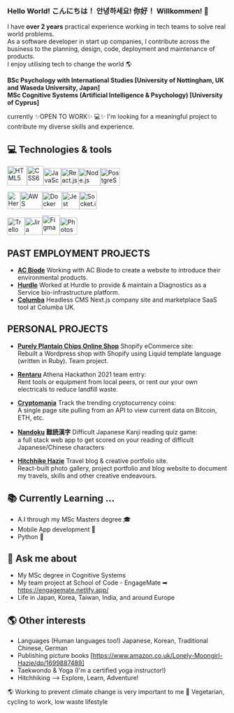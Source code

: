 ### Hello World! こんにちは！ 안녕하세요! 你好！ Willkommen! 👋

I have **over 2 years** practical experience working in tech teams to solve real world problems.  
As a software developer in start up companies, I contribute across the business to the planning, design, code, deployment and maintenance of products.  
I enjoy utilising tech to change the world 🌎

**BSc Psychology with International Studies [University of Nottingham, UK and Waseda University, Japan]     
MSc Cognitive Systems (Artificial Intelligence & Psychology) [University of Cyprus]**

currently ✨OPEN TO WORK✨ 💻✨
I'm looking for a meaningful project to contribute my diverse skills and experience.


## 💻 Technologies & tools

<img src="https://iconape.com/wp-content/files/im/353223/svg/html5-without-wordmark-color.svg" height="45" width="45" alt="HTML5"/><img src="https://upload.wikimedia.org/wikipedia/commons/thumb/d/d5/CSS3_logo_and_wordmark.svg/1200px-CSS3_logo_and_wordmark.svg.png" height="45" width="38" alt="CSS6"/><img src="https://upload.wikimedia.org/wikipedia/commons/thumb/6/6a/JavaScript-logo.png/480px-JavaScript-logo.png" height="40" width="40" alt="JavaScript"/><img src="https://www.pngitem.com/pimgs/m/664-6644509_icon-react-js-logo-hd-png-download.png" height="40" width="40" alt="React.js"/><img src="https://encrypted-tbn0.gstatic.com/images?q=tbn:ANd9GcRniopO-nW3mkhayfeTntRPis0DkQFPMVlM9g&s" height="40" width="50" alt="Node.js"/><img src="https://cdn.icon-icons.com/icons2/2415/PNG/512/postgresql_plain_wordmark_logo_icon_146390.png" height="40" width="45" alt="PostgreSQL"/>

<img src="https://encrypted-tbn0.gstatic.com/images?q=tbn:ANd9GcRX1D46-3kuBgM4AItLzmvYaBslTa0DbacWHg&usqp=CAU" height="40" width="30" alt="Heroku"/><img src="https://logowik.com/content/uploads/images/aws-amazon-web-services.jpg" height="40" width="50" alt="AWS"/><img src="https://cdn.iconscout.com/icon/free/png-256/free-docker-12-1175229.png?f=webp" height="40" width="45" alt="Docker"/><img src="https://seeklogo.com/images/J/jest-logo-F9901EBBF7-seeklogo.com.png" height="40" width="40" alt="Jest"/><img src="https://upload.wikimedia.org/wikipedia/commons/9/96/Socket-io.svg" height="40" width="40" alt="Socket.io"/>

<img src="https://www.forecast.app/hubfs/New%20Website%20/integrations-logos/trello-logo.png" height="40" width="40" alt="Trello"/><img src="https://zulipchat.com/static/images/integrations/logos/jira.svg" height="40" width="40" alt="Jira"/><img src="https://upload.wikimedia.org/wikipedia/commons/3/33/Figma-logo.svg" height="45" width="40" alt="Figma"/><img src="https://upload.wikimedia.org/wikipedia/commons/thumb/a/af/Adobe_Photoshop_CC_icon.svg/1200px-Adobe_Photoshop_CC_icon.svg.png" height="40" width="40" alt="Photoshop"/>



 
 
## PAST EMPLOYMENT PROJECTS 
- **<a href="https://acbiode.com">**AC Biode**</a>** Working with AC Biode to create a website to introduce their environmental products.     
- **<a href="https://hurdle.bio/">**Hurdle**</a>** Worked at Hurdle to provide & maintain a Diagnostics as a Service bio-infrastructure platform. 
- **<a href="https://www.columba.uk/">**Columba**</a>** Headless CMS Next.js company site and marketplace SaaS tool at Columba UK.

## PERSONAL PROJECTS 
- **<a href="https://welovepurely.com">**Purely Plantain Chips Online Shop**</a>** Shopify eCommerce site:      
 Rebuilt a Wordpress shop with Shopify using Liquid template language (written in Ruby). Team project.

- **<a href="https://rentaru.netlify.app">**Rentaru**</a>** Athena Hackathon 2021 team entry:   
Rent tools or equipment from local peers, or rent our your own electricals to reduce landfill waste.

- **<a href="https://cryptomaniaa.netlify.app">**Cryptomania**</a>** Track the trending cryptocurrency coins:      
A single page site pulling from an API to view current data on Bitcoin, ETH, etc.

- **<a href="https://nandoku.netlify.app">**Nandoku**</a> 難読漢字** Difficult Japanese Kanji reading quiz game:  
 a full stack web app to get scored on your reading of difficult Japanese/Chinese characters

- **<a href="https://hitchhikehazie.netlify.app/ ">**Hitchhike Hazie**</a>** Travel blog & creative portfolio site.   
React-built photo gallery, project portfolio and blog website to document my travels, skills and other creative endeavours.


## 📚 Currently Learning ...
- A.I through my MSc Masters degree 🎓
- Mobile App development 📱
- Python 🐍

## 💬 Ask me about 
- My MSc degree in Cognitive Systems
- My team project at School of Code - EngageMate ➡ https://engagemate.netlify.app/
- Life in Japan, Korea, Taiwan, India, and around Europe

## 🌎 Other interests
- Languages (Human languages too!) Japanese, Korean, Traditional Chinese, German
- Publishing picture books [https://www.amazon.co.uk/Lonely-Moongirl-Hazie/dp/1699887489]
- Taekwondo & Yoga (I'm a certified yoga instructor!)
- Hitchhiking 
--> Explore, Learn, Adventure!

🌎 Working to prevent climate change is very important to me 🍃 
Vegetarian, cycling to work, low waste lifestyle 

<!--
**hazieon/hazieon** is a ✨ _special_ ✨ repository because its `README.md` (this file) appears on your GitHub profile.

Here are some ideas to get you started:

- 🔭 I’m currently working on ...
- 🌱 I’m currently learning ...
- 👯 I’m looking to collaborate on ...
- 🤔 I’m looking for help with ...
- 💬 Ask me about ...
- 📫 How to reach me: ...
- 😄 Pronouns: ...
- ⚡ Fun fact: ...
-->

